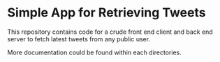 # Simple App for Retrieving Tweets

This repository contains code for a crude front end client and back end server
to fetch latest tweets from any public user.

More documentation could be found within each directories.
